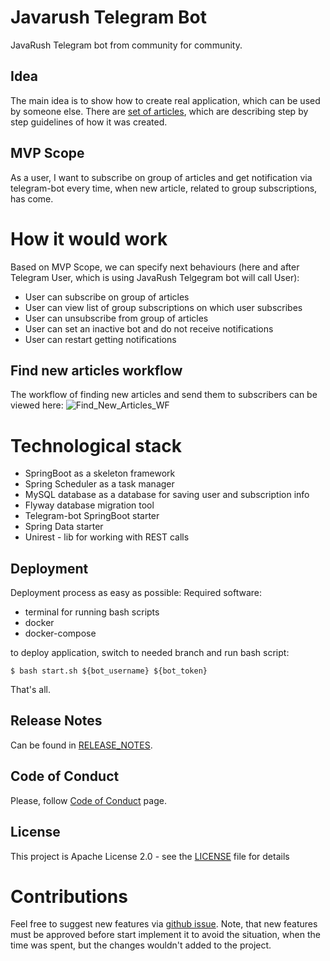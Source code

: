 # Javarush Telegram Bot


JavaRush Telegram bot from community for community. 
## Idea
The main idea is to show how to create real application, which can be used by someone else. 
There are [set of articles](https://javarush.ru/groups/posts/2935-java-proekt-ot-a-do-ja-pishem-realjhnihy-proekt-dlja-portfolio), which are describing step by step guidelines of how it was created.
## MVP Scope
As a user, I want to subscribe on group of articles and get notification via telegram-bot every time, 
when new article, related to group subscriptions, has come.

# How it would work 
Based on MVP Scope, we can specify next behaviours (here and after Telegram User, which is using JavaRush Telgegram bot will call User):
- User can subscribe on group of articles
- User can view list of group subscriptions on which user subscribes
- User can unsubscribe from group of articles
- User can set an inactive bot and do not receive notifications
- User can restart getting notifications
## Find new articles workflow
The workflow of finding new articles and send them to subscribers can be viewed here:
![Find_New_Articles_WF](https://user-images.githubusercontent.com/16310793/103340221-62bb5400-4a38-11eb-947f-c28ce8ecad1b.png)

# Technological stack
- SpringBoot as a skeleton framework
- Spring Scheduler as a task manager
- MySQL database as a database for saving user and subscription info
- Flyway database migration tool
- Telegram-bot SpringBoot starter
- Spring Data starter
- Unirest - lib for working with REST calls

## Deployment
Deployment process as easy as possible:
Required software:
- terminal for running bash scripts
- docker
- docker-compose

to deploy application, switch to needed branch and run bash script:

`$ bash start.sh ${bot_username} ${bot_token}`

That's all.

## Release Notes
Can be found in [RELEASE_NOTES](RELEASE_NOTES.md).

## Code of Conduct
Please, follow [Code of Conduct](CODE_OF_CONDUCT.md) page.

## License
This project is Apache License 2.0 - see the [LICENSE](LICENSE) file for details

# Contributions
Feel free to suggest new features via [github issue](https://github.com/javarushcommunity/javarush-telegrambot/issues/new).
Note, that new features must be approved before start implement it to avoid the situation, when the time was spent, but the changes wouldn't added to the project.
